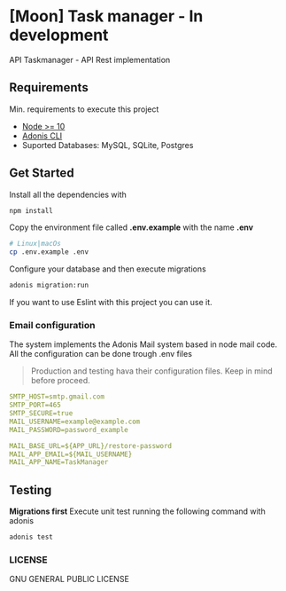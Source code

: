 # [Moon] Task manager - __In development__

API Taskmanager - API Rest implementation

## Requirements
Min. requirements to execute this project

* [Node >= 10](https://nodejs.org/en/)
* [Adonis CLI](https://adonisjs.com/docs/4.1/installation#_installing_adonisjs)
* Suported Databases: MySQL, SQLite, Postgres

## Get Started
Install all the dependencies with 

```sh
npm install
```

Copy the environment file called __.env.example__ with the name __.env__

```sh
# Linux|macOs
cp .env.example .env
```

Configure your database and then execute migrations 

```sh
adonis migration:run
```

If you want to use Eslint with this project you can use it.

### Email configuration

The system implements the Adonis Mail system based in node mail code.
All the configuration can be done trough .env files

> Production and testing hava their configuration files. Keep in mind before proceed.

```yml
SMTP_HOST=smtp.gmail.com
SMTP_PORT=465
SMTP_SECURE=true
MAIL_USERNAME=example@example.com
MAIL_PASSWORD=password_example

MAIL_BASE_URL=${APP_URL}/restore-password
MAIL_APP_EMAIL=${MAIL_USERNAME}
MAIL_APP_NAME=TaskManager
```

## Testing
**Migrations first**
Execute unit test running the following command with adonis

```sh
adonis test
```

### LICENSE
GNU GENERAL PUBLIC LICENSE
